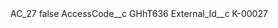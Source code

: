 <?xml version="1.0" encoding="UTF-8"?>
<CustomMetadata xmlns="http://soap.sforce.com/2006/04/metadata" xmlns:xsi="http://www.w3.org/2001/XMLSchema-instance" xmlns:xsd="http://www.w3.org/2001/XMLSchema">
    <label>AC_27</label>
    <protected>false</protected>
    <values>
        <field>AccessCode__c</field>
        <value xsi:type="xsd:string">GHhT636</value>
    </values>
    <values>
        <field>External_Id__c</field>
        <value xsi:type="xsd:string">K-00027</value>
    </values>
</CustomMetadata>
